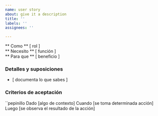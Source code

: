 ```yaml
---
name: user story
about: give it a description
title: ''
labels: ''
assignees: ''

---
```


** Como ** [ rol ]​   
 ** Necesito ** [ función ]   
 ** Para que ** [ beneficio ]   
   
 ### Detalles y suposiciones
 * [ documenta lo que sabes ] 
   
 ### Criterios de aceptación  
   
 ``pepinillo
Dado [algo de contexto]
Cuando [se toma determinada acción]
Luego [se observa el resultado de la acción]
```
